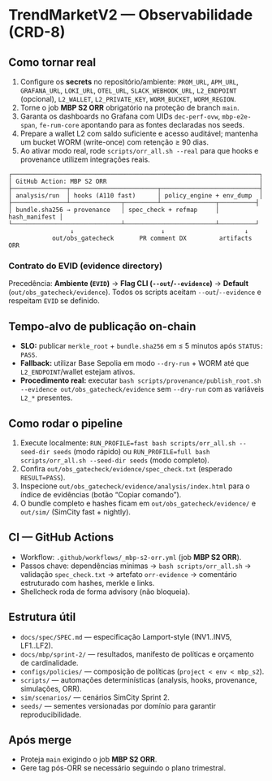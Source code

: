 # TrendMarketV2 — Observabilidade (CRD-8)

## Como tornar real

1. Configure os **secrets** no repositório/ambiente: `PROM_URL`, `APM_URL`, `GRAFANA_URL`, `LOKI_URL`, `OTEL_URL`, `SLACK_WEBHOOK_URL`, `L2_ENDPOINT` (opcional), `L2_WALLET`, `L2_PRIVATE_KEY`, `WORM_BUCKET`, `WORM_REGION`.
2. Torne o job **MBP S2 ORR** obrigatório na proteção de branch `main`.
3. Garanta os dashboards no Grafana com UIDs `dec-perf-ovw`, `mbp-e2e-span`, `fe-rum-core` apontando para as fontes declaradas nos seeds.
4. Prepare a wallet L2 com saldo suficiente e acesso auditável; mantenha um bucket WORM (write-once) com retenção ≥ 90 dias.
5. Ao ativar modo real, rode `scripts/orr_all.sh --real` para que hooks e provenance utilizem integrações reais.

```
┌────────────────────────────────────────────────────────────────────┐
│ GitHub Action: MBP S2 ORR                                          │
├───────────────┬────────────────────────┬───────────────────────────┤
│ analysis/run  │ hooks (A110 fast)      │ policy_engine + env_dump  │
├───────────────┴──────────────┬─────────┴───────────────┬──────────┤
│ bundle.sha256 → provenance   │ spec_check + refmap     │ hash_manifest │
└──────────────────────────────┴─────────────────────────┴──────────┘
                 ↓                        ↓                      ↓
            out/obs_gatecheck       PR comment DX         artifacts ORR
```

### Contrato do EVID (evidence directory)

Precedência: **Ambiente (`EVID`)** → **Flag CLI (`--out`/`--evidence`)** → **Default** (`out/obs_gatecheck/evidence`).
Todos os scripts aceitam `--out`/`--evidence` e respeitam `EVID` se definido.

## Tempo-alvo de publicação on-chain

* **SLO:** publicar `merkle_root` + `bundle.sha256` em ≤ 5 minutos após `STATUS: PASS`.
* **Fallback:** utilizar Base Sepolia em modo `--dry-run` + WORM até que `L2_ENDPOINT`/wallet estejam ativos.
* **Procedimento real:** executar `bash scripts/provenance/publish_root.sh --evidence out/obs_gatecheck/evidence` sem `--dry-run` com as variáveis `L2_*` presentes.

## Como rodar o pipeline

1. Execute localmente: `RUN_PROFILE=fast bash scripts/orr_all.sh --seed-dir seeds` (modo rápido) ou `RUN_PROFILE=full bash scripts/orr_all.sh --seed-dir seeds` (modo completo).
2. Confira `out/obs_gatecheck/evidence/spec_check.txt` (esperado `RESULT=PASS`).
3. Inspecione `out/obs_gatecheck/evidence/analysis/index.html` para o índice de evidências (botão “Copiar comando”).
4. O bundle completo e hashes ficam em `out/obs_gatecheck/evidence/` e `out/sim/` (SimCity fast + nightly).

## CI — GitHub Actions

* Workflow: `.github/workflows/_mbp-s2-orr.yml` (job **MBP S2 ORR**).
* Passos chave: dependências mínimas → `bash scripts/orr_all.sh` → validação `spec_check.txt` → artefato `orr-evidence` → comentário estruturado com hashes, merkle e links.
* Shellcheck roda de forma advisory (não bloqueia).

## Estrutura útil

* `docs/spec/SPEC.md` — especificação Lamport-style (INV1..INV5, LF1..LF2).
* `docs/mbp/sprint-2/` — resultados, manifesto de políticas e orçamento de cardinalidade.
* `configs/policies/` — composição de políticas (`project < env < mbp_s2`).
* `scripts/` — automações determinísticas (analysis, hooks, provenance, simulações, ORR).
* `sim/scenarios/` — cenários SimCity Sprint 2.
* `seeds/` — sementes versionadas por domínio para garantir reproducibilidade.

## Após merge

* Proteja `main` exigindo o job **MBP S2 ORR**.
* Gere tag pós-ORR se necessário seguindo o plano trimestral.

